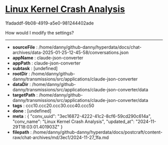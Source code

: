 # [Linux Kernel Crash Analysis](https://claude.ai/chat/3ec16872-4222-41c2-8cf6-59cd290c614a)

1fadaddf-9b08-4919-a5e0-981244402ade

How would I modify the settings?

---

* **sourceFile** : /home/danny/github-danny/hyperdata/docs/chat-archives/data-2025-01-25-12-45-58/conversations.json
* **appName** : claude-json-converter
* **appPath** : claude-json-converter
* **subtask** : [undefined]
* **rootDir** : /home/danny/github-danny/transmissions/src/applications/claude-json-converter
* **dataDir** : /home/danny/github-danny/transmissions/src/applications/claude-json-converter/data
* **targetPath** : /home/danny/github-danny/transmissions/src/applications/claude-json-converter/data
* **tags** : ccc10.ccc20.ccc30.ccc40.ccc50
* **done** : [undefined]
* **meta** : {
  "conv_uuid": "3ec16872-4222-41c2-8cf6-59cd290c614a",
  "conv_name": "Linux Kernel Crash Analysis",
  "updated_at": "2024-11-29T18:03:01.401903Z"
}
* **filepath** : /home/danny/github-danny/hyperdata/docs/postcraft/content-raw/chat-archives/md/3ec1/2024-11-27_1fa.md